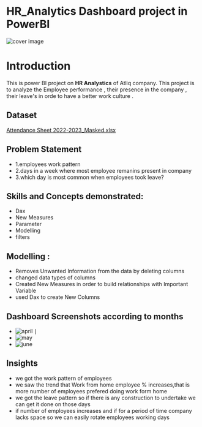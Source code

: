 # HR_Analytics Dashboard project in PowerBI

![cover image](https://github.com/vishal12jsl/HR_Analytics-/assets/128932227/d23b05fd-89a6-4b8e-a5e4-7a295e399cd5)

# Introduction
This is power BI project on **HR Analystics** of Atliq company. This project is to analyze the Employee performance , their presence in the company , their leave's in orde to have a better work culture . 
## Dataset
[Attendance Sheet 2022-2023_Masked.xlsx](https://github.com/vishal12jsl/HR_Analytics-/files/12428347/Attendance.Sheet.2022-2023_Masked.xlsx)

## Problem Statement
- 1.employees work pattern
- 2.days in a week where most employee remanins present in company 
- 3.which day is most common when employees took leave?

## Skills and Concepts demonstrated:
- Dax
- New Measures
- Parameter
- Modelling
- filters
## Modelling :
- Removes Unwanted Information from the data by deleting columns
- changed data types of columns
- Created New Measures in order to build relationships with Important Variable
- used Dax to create New Columns 
## Dashboard Screenshots according to months
- ![april](https://github.com/vishal12jsl/HR_Analytics-/assets/128932227/1d09c821-10a5-40ce-abcd-0071a03deeef) ∣
- ![may](https://github.com/vishal12jsl/HR_Analytics-/assets/128932227/23d343a2-361f-404f-a820-bf66bbe49df4)
- ![june](https://github.com/vishal12jsl/HR_Analytics-/assets/128932227/a4167db5-4002-419f-bcdf-3232c55b963b)

## Insights
- we got the work pattern of employees
- we saw the trend that Work from home employee % increases,that is more number of employees prefered doing work form home
- we got the leave pattern so if there is any construction to undertake we can get it done on those days 
- if number of employees increases and if for a period of time company lacks space so we can easily rotate employees working days   


